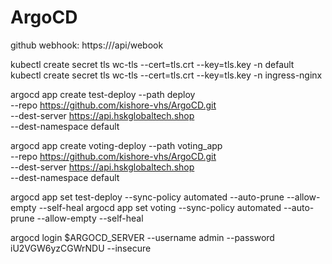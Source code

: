 # ArgoCD

github webhook: https://<loadbalancer>/api/webook

kubectl create secret tls wc-tls --cert=tls.crt --key=tls.key -n default
kubectl create secret tls wc-tls --cert=tls.crt --key=tls.key -n ingress-nginx

argocd app create test-deploy --path deploy \
--repo https://github.com/kishore-vhs/ArgoCD.git \
--dest-server https://api.hskglobaltech.shop \
--dest-namespace default

argocd app create voting-deploy --path voting_app \
--repo https://github.com/kishore-vhs/ArgoCD.git \
--dest-server https://api.hskglobaltech.shop \
--dest-namespace default

argocd app set test-deploy --sync-policy automated --auto-prune --allow-empty --self-heal
argocd app set voting --sync-policy automated --auto-prune --allow-empty --self-heal


 argocd login $ARGOCD_SERVER --username admin --password iU2VGW6yzCGWrNDU --insecure